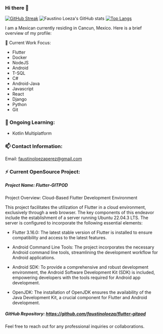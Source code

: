 ### Hi there 👋
   
[![GitHub Streak](https://github-readme-streak-stats.herokuapp.com?user=faustinoloeza&theme=ocean-gradient)](https://git.io/streak-stats)
![Faustino Loeza's GitHub stats](https://github-readme-stats.vercel.app/api?username=faustinoloeza&count_private=true&show_icons=true&bg_color=30,00d2ff,3a7bd5&title_color=fff&text_color=fff&icon_color=fff)
[![Top Langs](https://github-readme-stats.vercel.app/api/top-langs/?username=faustinoloeza&theme=tokyonight&layout=compact&bg_color=30,00d2ff,3a7bd5&title_color=fff&text_color=fff&icon_color=fff)](https://github.com/faustinoloeza/github-readme-stats)

I am a Mexican currently residing in Cancun, Mexico. Here is a brief overview of my profile:

🔭 Current Work Focus:

- Flutter
- Docker
- NodeJS
- Android
- T-SQL
- C#
- Android-Java
- Javascript
- React
- Django
- Python
- Git

### 🌱 Ongoing Learning:

- Kotlin Multiplatform

### 📫 Contact Information:

 Email: faustinoloezaperez@gmail.com

### ⚡ Current OpenSource Project:

##### Project Name: Flutter-GITPOD
Project Overview: Cloud-Based Flutter Development Environment

This project facilitates the utilization of Flutter in a cloud environment, exclusively through a web browser. The key components of this endeavor include the establishment of a server running Ubuntu 22.04.3 LTS. The server is configured to incorporate the following essential elements:

- Flutter 3.16.0: The latest stable version of Flutter is installed to ensure compatibility and access to the latest features.

- Android Command Line Tools: The project incorporates the necessary Android command line tools, streamlining the development workflow for Android applications.

- Android SDK: To provide a comprehensive and robust development environment, the Android Software Development Kit (SDK) is included, empowering developers with the tools required for Android app development.

- OpenJDK: The installation of OpenJDK ensures the availability of the Java Development Kit, a crucial component for Flutter and Android development.

##### GitHub Repository: https://github.com/faustinoloeza/flutter-gitpod

Feel free to reach out for any professional inquiries or collaborations.
